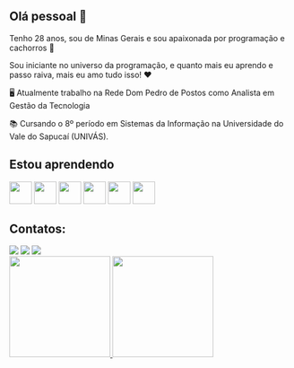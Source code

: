 ## Olá pessoal 👋

Tenho 28 anos, sou de Minas Gerais e sou apaixonada por programação e cachorros 🐶

Sou iniciante no universo da programação, e quanto mais eu aprendo e passo raiva, mais eu amo tudo isso! ❤


🖥️ Atualmente trabalho na Rede Dom Pedro de Postos como Analista em Gestão da Tecnologia

📚 Cursando o 8º período em Sistemas da Informação na Universidade do Vale do Sapucaí (UNIVÁS). 

## Estou aprendendo

<img loading="lazy" src="https://www.vectorlogo.zone/logos/mysql/mysql-official.svg" width="40" height="40"/> <img loading="lazy" src="https://cdn4.iconfinder.com/data/icons/logos-3/600/React.js_logo-512.png" width="40" height="40"/> <img loading="lazy" src="https://upload.wikimedia.org/wikipedia/commons/6/6a/JavaScript-logo.png" width="40" height="40"/> <img loading="lazy" src="https://cdn.iconscout.com/icon/free/png-256/free-typescript-1174965.png" width="40" height="40"/> <img loading="lazy" src="https://static-00.iconduck.com/assets.00/node-js-icon-454x512-nztofx17.png" width="40" height="40"/> <img loading="lazy" src="https://www.vectorlogo.zone/logos/java/java-icon.svg" width="40" height="40"/>

## Contatos:

<div>
<a href="https://www.linkedin.com/in/cintiamariana/" target="_blank"><img loading="lazy" src="https://img.shields.io/badge/-LinkedIn-%230077B5?style=for-the-badge&logo=linkedin&logoColor=white" target="_blank"></a> <a href = "mailto:cintiamariana.c.o@gmail.com"><img loading="lazy" src="https://img.shields.io/badge/Gmail-D14836?style=for-the-badge&logo=gmail&logoColor=white" target="_blank"></a> <a href="https://www.instagram.com/cintiamariana" target="_blank"><img loading="lazy" src="https://img.shields.io/badge/-Instagram-%23E4405F?style=for-the-badge&logo=instagram&logoColor=white" target="_blank"></a>
</div>

<div>
<a href="https://github.com/CintiaMariana">
<img loading="lazy" height="180em" src="https://github-readme-stats.vercel.app/api/top-langs/?username=CintiaMariana&layout=compact&langs_count=7&theme=dracula"/>
<img loading="lazy" height="180em" src="https://github-readme-stats.vercel.app/api?username=CintiaMariana&show_icons=true&theme=dracula&include_all_commits=true&count_private=true"/>
</div>


